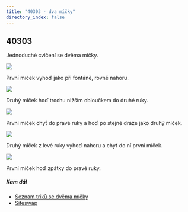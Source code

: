 ```yaml
---
title: "40303 - dva míčky"
directory_index: false
---
```


## 40303


Jednoduché cvičení se dvěma míčky.

![](img/4/40303a.png)

První míček vyhoď jako při fontáně, rovně nahoru.

![](img/4/40303b.png)

Druhý míček hoď trochu nižším obloučkem do druhé ruky.

![](img/4/40303c.png)

První míček chyť do pravé ruky a hoď po stejné dráze jako druhý míček.

![](img/4/40303d.png)

Druhý míček z levé ruky vyhoď nahoru a chyť do ní první míček.

![](img/4/40303e.png)

První míček hoď zpátky do pravé ruky.



##### Kam dál

- [Seznam triků se dvěma míčky](/micky/2/)
- [Siteswap](/siteswap.html "Zápis žonglování pomocí čísel")
